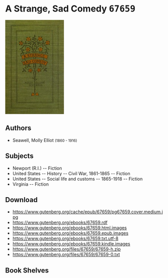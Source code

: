 # A Strange, Sad Comedy <kbd>67659</kbd>

![](./cover.medium.jpg "")

## Authors


 - Seawell, Molly Elliot <small>(1860 - 1916)</small>

## Subjects


 - Newport (R.I.) -- Fiction
 - United States -- History -- Civil War, 1861-1865 -- Fiction
 - United States -- Social life and customs -- 1865-1918 -- Fiction
 - Virginia -- Fiction

## Download


 - https://www.gutenberg.org/cache/epub/67659/pg67659.cover.medium.jpg
 - https://www.gutenberg.org/ebooks/67659.rdf
 - https://www.gutenberg.org/ebooks/67659.html.images
 - https://www.gutenberg.org/ebooks/67659.epub.images
 - https://www.gutenberg.org/ebooks/67659.txt.utf-8
 - https://www.gutenberg.org/ebooks/67659.kindle.images
 - https://www.gutenberg.org/files/67659/67659-h.zip
 - https://www.gutenberg.org/files/67659/67659-0.txt

## Book Shelves


